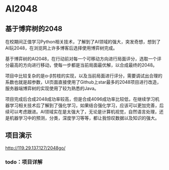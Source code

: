 # AI2048

## 基于博弈树的2048

在校期间正值学习Python相关技术，了解到了AI领域的强大，突发奇想，想到了AI玩2048，在浏览网上许多博客后选择使用博弈树完成。

基于博弈树的AI2048，在行动前对每一个可移动方向进行局面评分，选取一个评分最高的方向进行移动，使每一步都是当前局面最优解，以合成最终的2048。

项目中比较复杂的是α-β剪枝的实现，以及当前局面进行评分，需要调试出合理的系数也就是超参数，UI页面直接使用了Github上star最多的2048项目进行改造，服务器端博弈树的实现使用了较为熟悉的Java。

项目完成后合成2048成功率较高，但是合成4096成功率比较低，在继续学习机器学习相关技术后了解到了强化学习，如果结合强化学习，应该可以更加完善，后续可以考虑跟进。AI领域实在是太强大了，无论是计算机视觉，自然语言处理，还是机器学习中的预测，分类，深度学习等等，都让我惊叹数据以及知识的强大。



## 项目演示

http://119.29.137.127/2048go/



### todo：项目详解

